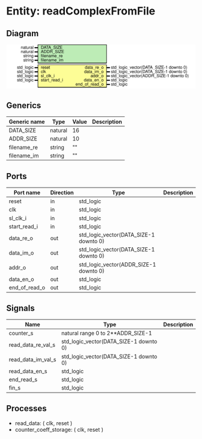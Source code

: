 # Entity: readComplexFromFile

## Diagram

![Diagram](readComplexFromFile.svg "Diagram")
## Generics

| Generic name | Type    | Value | Description |
| ------------ | ------- | ----- | ----------- |
| DATA_SIZE    | natural | 16    |             |
| ADDR_SIZE    | natural | 10    |             |
| filename_re  | string  | ""    |             |
| filename_im  | string  | ""    |             |
## Ports

| Port name     | Direction | Type                                   | Description |
| ------------- | --------- | -------------------------------------- | ----------- |
| reset         | in        | std_logic                              |             |
| clk           | in        | std_logic                              |             |
| sl_clk_i      | in        | std_logic                              |             |
| start_read_i  | in        | std_logic                              |             |
| data_re_o     | out       | std_logic_vector(DATA_SIZE-1 downto 0) |             |
| data_im_o     | out       | std_logic_vector(DATA_SIZE-1 downto 0) |             |
| addr_o        | out       | std_logic_vector(ADDR_SIZE-1 downto 0) |             |
| data_en_o     | out       | std_logic                              |             |
| end_of_read_o | out       | std_logic                              |             |
## Signals

| Name               | Type                                   | Description |
| ------------------ | -------------------------------------- | ----------- |
| counter_s          | natural range 0 to 2**ADDR_SIZE-1      |             |
| read_data_re_val_s | std_logic_vector(DATA_SIZE-1 downto 0) |             |
| read_data_im_val_s | std_logic_vector(DATA_SIZE-1 downto 0) |             |
| read_data_en_s     | std_logic                              |             |
| end_read_s         | std_logic                              |             |
| fin_s              | std_logic                              |             |
## Processes
- read_data: ( clk, reset )
- counter_coeff_storage: ( clk, reset )
